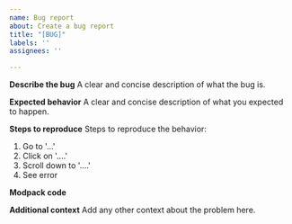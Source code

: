 ```yaml
---
name: Bug report
about: Create a bug report
title: "[BUG]"
labels: ''
assignees: ''

---
```


**Describe the bug**
A clear and concise description of what the bug is.

**Expected behavior**
A clear and concise description of what you expected to happen.

**Steps to reproduce**
Steps to reproduce the behavior:
1. Go to '...'
2. Click on '....'
3. Scroll down to '....'
4. See error

**Modpack code**

**Additional context**
Add any other context about the problem here.
